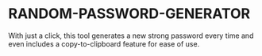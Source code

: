 # RANDOM-PASSWORD-GENERATOR
With just a click, this tool generates a new strong password every time and even includes a copy-to-clipboard feature for ease of use.
